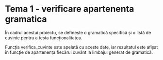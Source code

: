# Tema 1 - verificare apartenenta gramatica

În cadrul acestui proiectu, se definește o gramatică specifică și o listă de cuvinte pentru a testa funcționalitatea. 

Funcția verifica_cuvinte este apelată cu aceste date, iar rezultatul este afișat în funcție de apartenența fiecărui cuvânt la limbajul generat de gramatică.
